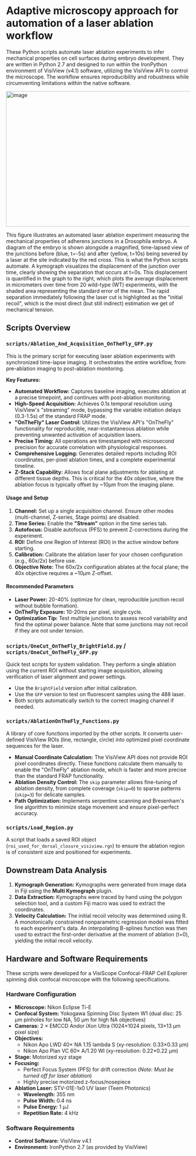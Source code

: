 # Adaptive microscopy approach for automation of a laser ablation workflow

These Python scripts automate laser ablation experiments to infer mechanical properties on cell surfaces during embryo development. They are written in Python 2.7 and designed to run within the IronPython environment of VisiView (v4.1) software, utilizing the VisiView API to control the microscope. The workflow ensures reproducibility and robustness while circumventing limitations within the native software.

<img width="1093" height="370" alt="image" src="https://github.com/user-attachments/assets/0bd52e1a-cb69-408e-863c-f4f491b9272e" />

This figure illustrates an automated laser ablation experiment measuring the mechanical properties of adherens junctions in a Drosophila embryo. A diagram of the embryo is shown alongside a magnified, time-lapsed view of the junctions before (blue, t=-5s) and after (yellow, t=10s) being severed by a laser at the site indicated by the red cross. This is what the Python scripts automate. A kymograph visualizes the displacement of the junction over time, clearly showing the separation that occurs at t=0s. This displacement is quantified in the graph to the right, which plots the average displacement in micrometers over time from 20 wild-type (WT) experiments, with the shaded area representing the standard error of the mean. The rapid separation immediately following the laser cut is highlighted as the "initial recoil", which is the most direct (but still indirect) estimation we get of mechanical tension.

## Scripts Overview

### `scripts/Ablation_And_Acquisition_OnTheFly_GFP.py`
This is the primary script for executing laser ablation experiments with synchronized time-lapse imaging. It orchestrates the entire workflow, from pre-ablation imaging to post-ablation monitoring.

**Key Features:**
*   **Automated Workflow:** Captures baseline imaging, executes ablation at a precise timepoint, and continues with post-ablation monitoring.
*   **High-Speed Acquisition:** Achieves 0.1s temporal resolution using VisiView's "streaming" mode, bypassing the variable initiation delays (0.3-1.5s) of the standard FRAP mode.
*   **"OnTheFly" Laser Control:** Utilizes the VisiView API's "OnTheFly" functionality for reproducible, near-instantaneous ablation while preventing unwanted activation of acquisition lasers.
*   **Precise Timing:** All operations are timestamped with microsecond precision for accurate correlation with physiological responses.
*   **Comprehensive Logging:** Generates detailed reports including ROI coordinates, per-pixel ablation times, and a complete experimental timeline.
*   **Z-Stack Capability:** Allows focal plane adjustments for ablating at different tissue depths. This is critical for the 40x objective, where the ablation focus is typically offset by ~10µm from the imaging plane.

#### Usage and Setup
1.  **Channel:** Set up a single acquisition channel. Ensure other modes (multi-channel, Z-series, Stage points) are disabled.
2.  **Time Series:** Enable the **"Stream"** option in the time series tab.
3.  **Autofocus:** Disable autofocus (PFS) to prevent Z-corrections during the experiment.
4.  **ROI:** Define one Region of Interest (ROI) in the active window before starting.
5.  **Calibration:** Calibrate the ablation laser for your chosen configuration (e.g., 60x/2x) before use.
6.  **Objective Note:** The 60x/2x configuration ablates at the focal plane; the 40x objective requires a ~10µm Z-offset.

#### Recommended Parameters
*   **Laser Power:** 20-40% (optimize for clean, reproducible junction recoil without bubble formation).
*   **OnTheFly Exposure:** 10-20ms per pixel, single cycle.
*   **Optimization Tip:** Test multiple junctions to assess recoil variability and find the optimal power balance. Note that some junctions may not recoil if they are not under tension.

### `scripts/OneCut_OnTheFly_BrightField.py` / `scripts/OneCut_OnTheFly_GFP.py`
Quick test scripts for system validation. They perform a single ablation using the current ROI without starting image acquisition, allowing verification of laser alignment and power settings.
*   Use the `BrightField` version after initial calibration.
*   Use the `GFP` version to test on fluorescent samples using the 488 laser.
*   Both scripts automatically switch to the correct imaging channel if needed.

### `scripts/AblationOnTheFly_Functions.py`
A library of core functions imported by the other scripts. It converts user-defined VisiView ROIs (line, rectangle, circle) into optimized pixel coordinate sequences for the laser.

*   **Manual Coordinate Calculation:** The VisiView API does not provide ROI pixel coordinates directly. These functions calculate them manually to enable the "OnTheFly" ablation mode, which is faster and more precise than the standard FRAP functionality.
*   **Ablation Density Control:** The `skip` parameter allows fine-tuning of ablation density, from complete coverage (`skip=0`) to sparse patterns (`skip=3`) for delicate samples.
*   **Path Optimization:** Implements serpentine scanning and Bresenham's line algorithm to minimize stage movement and ensure pixel-perfect accuracy.

### `scripts/Load_Region.py`
A script that loads a saved ROI object (`roi_used_for_dorsal_closure_visiview.rgn`) to ensure the ablation region is of consistent size and positioned for experiments.

## Downstream Data Analysis

1.  **Kymograph Generation:** Kymographs were generated from image data in Fiji using the **Multi Kymograph** plugin.
2.  **Data Extraction:** Kymographs were traced by hand using the polygon selection tool, and a custom Fiji macro was used to extract the coordinates.
3.  **Velocity Calculation:** The initial recoil velocity was determined using R. A monotonically constrained nonparametric regression model was fitted to each experiment's data. An interpolating B-splines function was then used to extract the first-order derivative at the moment of ablation (t=0), yielding the initial recoil velocity.

## Hardware and Software Requirements

These scripts were developed for a VisiScope Confocal-FRAP Cell Explorer spinning disk confocal microscope with the following specifications.

### Hardware Configuration
*   **Microscope:** Nikon Eclipse Ti-E
*   **Confocal System:** Yokogawa Spinning Disc System W1 (dual disc: 25 µm pinholes for low NA, 50 µm for high NA objectives)
*   **Cameras:** 2 × EMCCD Andor iXon Ultra (1024×1024 pixels, 13×13 μm pixel size)
*   **Objectives:**
    *   Nikon Apo LWD 40× NA 1.15 lambda S (xy-resolution: 0.33×0.33 µm)
    *   Nikon Apo Plan VC 60× A/1.20 WI (xy-resolution: 0.22×0.22 µm)
*   **Stage:** Motorized xyz stage
*   **Focusing:**
    *   Perfect Focus System (PFS) for drift correction (*Note: Must be turned off for laser ablation*)
    *   Highly precise motorized z-focus/nosepiece
*   **Ablation Laser:** STV-01E-1x0 UV laser (Teem Photonics)
    *   **Wavelength:** 355 nm
    *   **Pulse Width:** 0.4 ns
    *   **Pulse Energy:** 1 µJ
    *   **Repetition Rate:** 4 kHz

### Software Requirements
*   **Control Software:** VisiView v4.1
*   **Environment:** IronPython 2.7 (as provided by VisiView)
